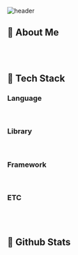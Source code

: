 <div>

![header](https://capsule-render.vercel.app/api?type=waving&color=gradient&height=300&section=header&text=Seongchan-CH0I%20%F0%9F%A4%97)
</div>

<div>
  <!--Body-->

  ## 👀 About Me
  <br/>
  <br/>
  
  ## 🧱 Tech Stack
  ### Language
  <br/>
  
  ### Library
  <br/>
  
  ### Framework
  <br/>
  
  ### ETC
  <br/>
  <br/>
  
  ## 🤔 Github Stats
  
</div>

<!--
**Seongchan-CH0I/Seongchan-CH0I** is a ✨ _special_ ✨ repository because its `README.md` (this file) appears on your GitHub profile.

Here are some ideas to get you started:
- 🔭 I’m currently working on ...
- 🌱 I’m currently learning ...
- 👯 I’m looking to collaborate on ...
- 🤔 I’m looking for help with ...
- 💬 Ask me about ...
- 📫 How to reach me: ...
- 😄 Pronouns: ...
- ⚡ Fun fact: ...
-->
